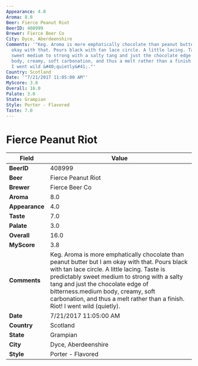 ```yaml
---
Appearance: 4.0
Aroma: 8.0
Beer: Fierce Peanut Riot
BeerID: 408999
Brewer: Fierce Beer Co
City: Dyce, Aberdeenshire
Comments: '"Keg. Aroma is more emphatically chocolate than peanut butter but I am
  okay with that. Pours black with tan lace circle. A little lacing. Taste is predictably
  sweet medium to strong with a salty tang and just the chocolate edge of bitterness.medium
  body, creamy, soft carbonation, and thus a melt rather than a finish. Riot&#033;
  I went wild &#40;quietly&#41;."'
Country: Scotland
Date: '"7/21/2017 11:05:00 AM"'
MyScore: 3.8
Overall: 16.0
Palate: 3.0
State: Grampian
Style: Porter - Flavored
Taste: 7.0
---
```


# Fierce Peanut Riot

| Field         | Value |
|---------------|-------|
| **BeerID** | 408999 |
| **Beer** | Fierce Peanut Riot |
| **Brewer** | Fierce Beer Co |
| **Aroma** | 8.0 |
| **Appearance** | 4.0 |
| **Taste** | 7.0 |
| **Palate** | 3.0 |
| **Overall** | 16.0 |
| **MyScore** | 3.8 |
| **Comments** | Keg. Aroma is more emphatically chocolate than peanut butter but I am okay with that. Pours black with tan lace circle. A little lacing. Taste is predictably sweet medium to strong with a salty tang and just the chocolate edge of bitterness.medium body, creamy, soft carbonation, and thus a melt rather than a finish. Riot&#033; I went wild &#40;quietly&#41;. |
| **Date** | 7/21/2017 11:05:00 AM |
| **Country** | Scotland |
| **State** | Grampian |
| **City** | Dyce, Aberdeenshire |
| **Style** | Porter - Flavored |
